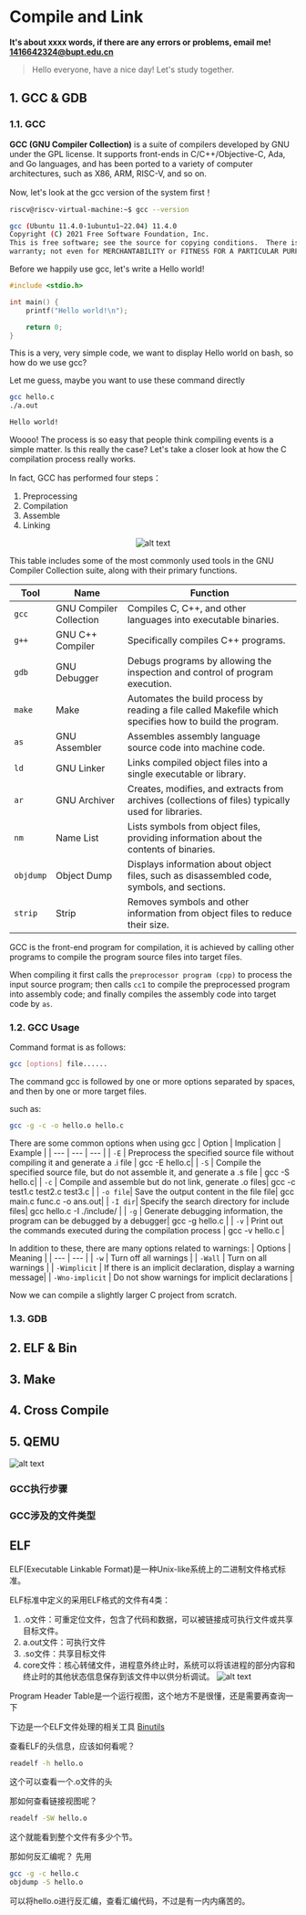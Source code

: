 # Compile and Link
**It's about xxxx words, if there are any errors or problems, email me! 1416642324@bupt.edu.cn**

> Hello everyone, have a nice day! 
> Let's study together. 

## 1. GCC & GDB

### 1.1. GCC
**GCC (GNU Compiler Collection)** is a suite of compilers developed by GNU under the GPL license. It supports front-ends in C/C++/Objective-C, Ada, and Go languages, and has been ported to a variety of computer architectures, such as X86, ARM, RISC-V, and so on.

Now, let's look at the gcc version of the system first！

```bash
riscv@riscv-virtual-machine:~$ gcc --version

gcc (Ubuntu 11.4.0-1ubuntu1~22.04) 11.4.0
Copyright (C) 2021 Free Software Foundation, Inc.
This is free software; see the source for copying conditions.  There is NO
warranty; not even for MERCHANTABILITY or FITNESS FOR A PARTICULAR PURPOSE.
```
Before we happily use gcc, let's write a Hello world!
```c
#include <stdio.h>

int main() {
    printf("Hello world!\n");

    return 0;
}
```

This is a very, very simple code, we want to display Hello world on bash, so how do we use gcc?

Let me guess, maybe you want to use these command directly
```bash
gcc hello.c
./a.out

Hello world!
```
Woooo! The process is so easy that people think compiling events is a simple matter. Is this really the case? Let's take a closer look at how the C compilation process really works.

In fact, GCC has performed four steps：
1. Preprocessing
2. Compilation
3. Assemble
4. Linking

<p align="center">
  <img src="./image/image1_1.png" alt="alt text" />
</p>

This table includes some of the most commonly used tools in the GNU Compiler Collection suite, along with their primary functions.

| **Tool** | **Name** | **Function** |
|---|---|---|
| `gcc`    | GNU Compiler Collection | Compiles C, C++, and other languages into executable binaries.                             |
| `g++`    | GNU C++ Compiler  | Specifically compiles C++ programs.                                                          |
| `gdb`    | GNU Debugger      | Debugs programs by allowing the inspection and control of program execution.                 |
| `make`   | Make              | Automates the build process by reading a file called Makefile which specifies how to build the program. |
| `as`     | GNU Assembler     | Assembles assembly language source code into machine code.                                   |
| `ld`     | GNU Linker        | Links compiled object files into a single executable or library.                             |
| `ar`     | GNU Archiver      | Creates, modifies, and extracts from archives (collections of files) typically used for libraries. |
| `nm`     | Name List         | Lists symbols from object files, providing information about the contents of binaries.       |
| `objdump`| Object Dump       | Displays information about object files, such as disassembled code, symbols, and sections.   |
| `strip`  | Strip             | Removes symbols and other information from object files to reduce their size.                |

GCC is the front-end program for compilation, it is achieved by calling other programs to compile the program source files into target files. 

When compiling it first calls the `preprocessor program (cpp)` to process the input source program; then calls `cc1` to compile the preprocessed program into assembly code; and finally compiles the assembly code into target code by `as`.


### 1.2. GCC Usage 

Command format is as follows:
```bash
gcc [options] file......
```
The command gcc is followed by one or more options separated by spaces, and then by one or more target files.

such as:
```bash
gcc -g -c -o hello.o hello.c
```

There are some common options when using gcc
| Option | Implication | Example |
| --- | --- | --- |
| `-E` | Preprocess the specified source file without compiling it and generate a .i file | gcc -E hello.c| 
| `-S` | Compile the specified source file, but do not assemble it, and generate a .s file | gcc -S hello.c|
| `-c` | Compile and assemble but do not link, generate .o files| gcc -c test1.c test2.c test3.c |
| `-o file`| Save the output content in the file file| gcc main.c func.c -o ans.out|
| `-I dir`| Specify the search directory for include files| gcc hello.c -I ./include/ |
| `-g` | Generate debugging information, the program can be debugged by a debugger| gcc -g hello.c | 
| `-v` | Print out the commands executed during the compilation process | gcc -v hello.c  | 

In addition to these, there are many options related to warnings:
| Options | Meaning |
| --- | --- |
| `-w` | Turn off all warnings |
| `-Wall` | Turn on all warnings |
| `-Wimplicit` | If there is an implicit declaration, display a warning message|
| `-Wno-implicit` | Do not show warnings for implicit declarations | 


Now we can compile a slightly larger C project from scratch.



### 1.3. GDB



## 2. ELF & Bin


## 3. Make


## 4. Cross Compile


## 5. QEMU










![alt text](image/image1.png)


### GCC执行步骤


### GCC涉及的文件类型


## ELF
ELF(Executable Linkable Format)是一种Unix-like系统上的二进制文件格式标准。

ELF标准中定义的采用ELF格式的文件有4类：
1. .o文件：可重定位文件，包含了代码和数据，可以被链接成可执行文件或共享目标文件。
2. a.out文件：可执行文件
3. .so文件：共享目标文件
4. core文件：核心转储文件，进程意外终止时，系统可以将该进程的部分内容和终止时的其他状态信息保存到该文件中以供分析调试。
![alt text](image/image2.png)

Program Header Table是一个运行视图，这个地方不是很懂，还是需要再查询一下


下边是一个ELF文件处理的相关工具
[Binutils](https://www.gnu.org/software/binutils)


查看ELF的头信息，应该如何看呢？
```bash
readelf -h hello.o
```

这个可以查看一个.o文件的头

那如何查看链接视图呢？
```bash
readelf -SW hello.o
```
这个就能看到整个文件有多少个节。


那如何反汇编呢？
先用
```bash
gcc -g -c hello.c 
objdump -S hello.o
```
可以将hello.o进行反汇编，查看汇编代码，不过是有一内内痛苦的。

